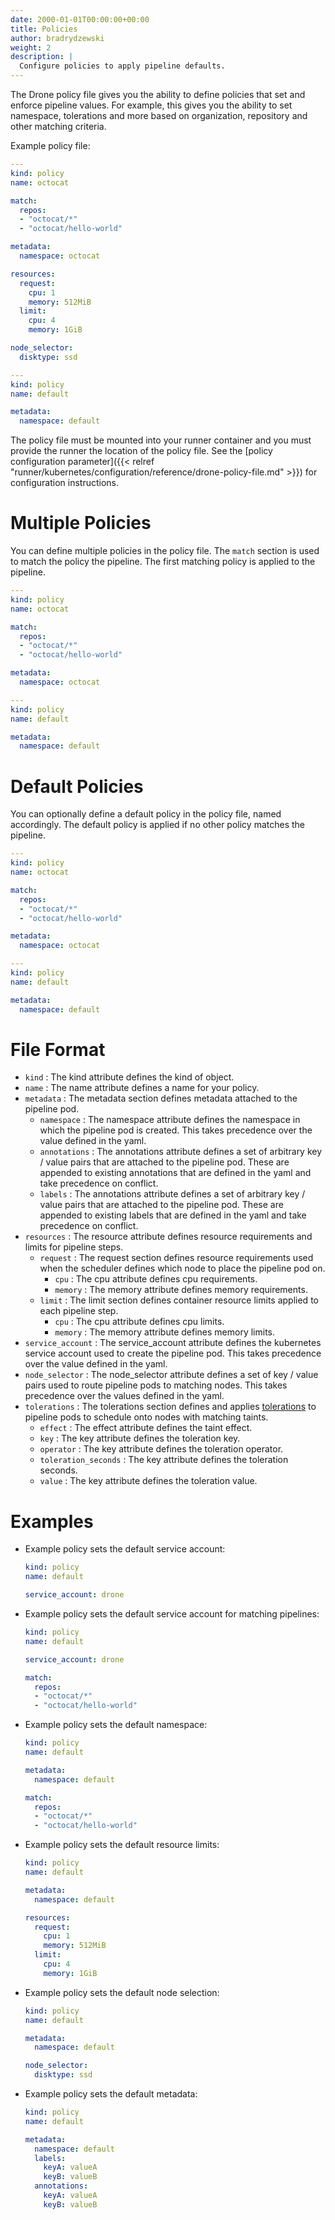 ```yaml
---
date: 2000-01-01T00:00:00+00:00
title: Policies
author: bradrydzewski
weight: 2
description: |
  Configure policies to apply pipeline defaults.
---
```


The Drone policy file gives you the ability to define policies that set and enforce pipeline values. For example, this gives you the ability to set namespace, tolerations and more based on organization, repository and other matching criteria.

Example policy file:

```yaml {linenos=table}
---
kind: policy
name: octocat

match:
  repos:
  - "octocat/*"
  - "octocat/hello-world"

metadata:
  namespace: octocat

resources:
  request:
    cpu: 1
    memory: 512MiB
  limit:
    cpu: 4
    memory: 1GiB

node_selector:
  disktype: ssd

---
kind: policy
name: default

metadata:
  namespace: default
```

The policy file must be mounted into your runner container and you must provide the runner the location of the policy file.  See the [policy configuration parameter]({{< relref "runner/kubernetes/configuration/reference/drone-policy-file.md" >}}) for configuration instructions.

# Multiple Policies

You can define multiple policies in the policy file.  The `match` section is used to match the policy the pipeline. The first matching policy is applied to the pipeline.

```yaml {linenos=table, hl_lines=["5-8"]}
---
kind: policy
name: octocat

match:
  repos:
  - "octocat/*"
  - "octocat/hello-world"

metadata:
  namespace: octocat

---
kind: policy
name: default

metadata:
  namespace: default
```

# Default Policies

You can optionally define a default policy in the policy file, named accordingly.  The default policy is applied if no other policy matches the pipeline.

```yaml {linenos=table, hl_lines=["14-18"]}
---
kind: policy
name: octocat

match:
  repos:
  - "octocat/*"
  - "octocat/hello-world"

metadata:
  namespace: octocat

---
kind: policy
name: default

metadata:
  namespace: default
```

# File Format

* `kind`
  : The kind attribute defines the kind of object.
* `name`
  : The name attribute defines a name for your policy.
* `metadata`
  : The metadata section defines metadata attached to the pipeline pod.
  * `namespace`
    : The namespace attribute defines the namespace in which the pipeline pod is created. This takes precedence over the value defined in the yaml.
  * `annotations`
    : The annotations attribute defines a set of arbitrary key / value pairs that are attached to the pipeline pod. These are appended to existing annotations that are defined in the yaml and take precedence on conflict.
  * `labels`
    : The annotations attribute defines a set of arbitrary key / value pairs that are attached to the pipeline pod. These are appended to existing labels that are defined in the yaml and take precedence on conflict.
* `resources`
  : The resource attribute defines resource requirements and limits for pipeline steps.
  * `request`
    : The request section defines resource requirements used when the scheduler defines which node to place the pipeline pod on.
    * `cpu`
      : The cpu attribute defines cpu requirements.
    * `memory`
      : The memory attribute defines memory requirements.
  * `limit`
    : The limit section defines container resource limits applied to each pipeline step.
    * `cpu`
      : The cpu attribute defines cpu limits.
    * `memory`
      : The memory attribute defines memory limits.
* `service_account`
  : The service_account attribute defines the kubernetes service account used to create the pipeline pod. This takes precedence over the value defined in the yaml.
* `node_selector`
  : The node_selector attribute defines a set of key / value pairs used to route pipeline pods to matching nodes. This takes precedence over the values defined in the yaml.
* `tolerations`
  : The tolerations section defines and applies [tolerations](https://kubernetes.io/docs/concepts/scheduling-eviction/taint-and-toleration/) to pipeline pods to schedule onto nodes with matching taints.
  * `effect`
    : The effect attribute defines the taint effect.
  * `key`
    : The key attribute defines the toleration key.
  * `operator`
    : The key attribute defines the toleration operator.
  * `toleration_seconds`
    : The key attribute defines the toleration seconds.
  * `value`
    : The key attribute defines the toleration value.

# Examples

* Example policy sets the default service account:

  ```yaml {linenos=table, hl_lines=["4"]}
  kind: policy
  name: default

  service_account: drone
  ```

* Example policy sets the default service account for matching pipelines:

  ```yaml {linenos=table, hl_lines=["6-9"]}
  kind: policy
  name: default

  service_account: drone

  match:
    repos:
    - "octocat/*"
    - "octocat/hello-world"
  ```

* Example policy sets the default namespace:

  ```yaml {linenos=table, hl_lines=["4-5"]}
  kind: policy
  name: default

  metadata:
    namespace: default

  match:
    repos:
    - "octocat/*"
    - "octocat/hello-world"
  ```

* Example policy sets the default resource limits:

  ```yaml {linenos=table, hl_lines=["7-13"]}
  kind: policy
  name: default

  metadata:
    namespace: default

  resources:
    request:
      cpu: 1
      memory: 512MiB
    limit:
      cpu: 4
      memory: 1GiB
  ```

* Example policy sets the default node selection:

  ```yaml {linenos=table, hl_lines=["7-8"]}
  kind: policy
  name: default

  metadata:
    namespace: default

  node_selector:
    disktype: ssd
  ```

* Example policy sets the default metadata:

  ```yaml {linenos=table, hl_lines=["4-11"]}
  kind: policy
  name: default

  metadata:
    namespace: default
    labels:
      keyA: valueA
      keyB: valueB
    annotations:
      keyA: valueA
      keyB: valueB
  ```
